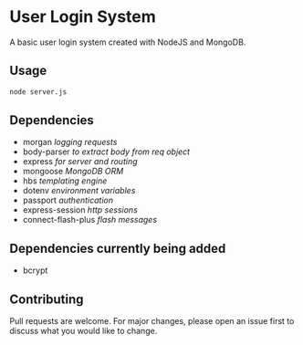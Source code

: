 # User Login System

A basic user login system created with NodeJS and MongoDB.

## Usage

```bash
node server.js
```

## Dependencies

- morgan *logging requests*
- body-parser *to extract body from req object*
- express *for server and routing*
- mongoose *MongoDB ORM*
- hbs *templating engine*
- dotenv *environment variables*
- passport *authentication*
- express-session *http sessions*
- connect-flash-plus *flash messages*

## Dependencies currently being added

- bcrypt

## Contributing

Pull requests are welcome. For major changes, please open an issue first to discuss what you would like to change.